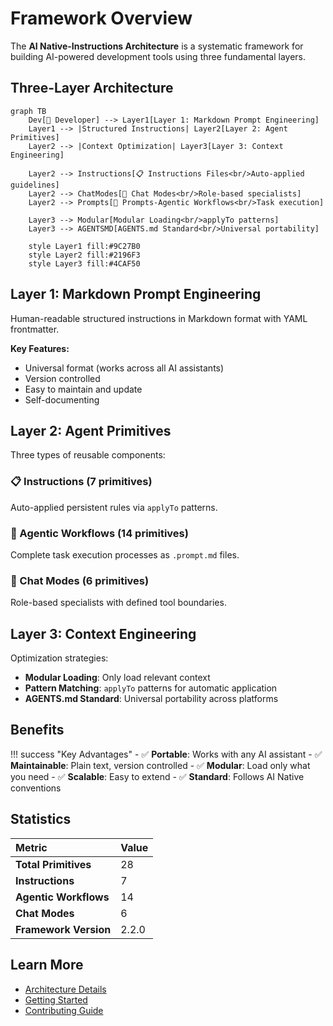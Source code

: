 # Framework Overview

The **AI Native-Instructions Architecture** is a systematic framework for building AI-powered development tools using three fundamental layers.

## Three-Layer Architecture

```mermaid
graph TB
    Dev[👤 Developer] --> Layer1[Layer 1: Markdown Prompt Engineering]
    Layer1 --> |Structured Instructions| Layer2[Layer 2: Agent Primitives]
    Layer2 --> |Context Optimization| Layer3[Layer 3: Context Engineering]
    
    Layer2 --> Instructions[📋 Instructions Files<br/>Auto-applied guidelines]
    Layer2 --> ChatModes[💬 Chat Modes<br/>Role-based specialists]
    Layer2 --> Prompts[🎯 Prompts-Agentic Workflows<br/>Task execution]
    
    Layer3 --> Modular[Modular Loading<br/>applyTo patterns]
    Layer3 --> AGENTSMD[AGENTS.md Standard<br/>Universal portability]
    
    style Layer1 fill:#9C27B0
    style Layer2 fill:#2196F3
    style Layer3 fill:#4CAF50
```

## Layer 1: Markdown Prompt Engineering

Human-readable structured instructions in Markdown format with YAML frontmatter.

**Key Features:**

- Universal format (works across all AI assistants)
- Version controlled
- Easy to maintain and update
- Self-documenting

## Layer 2: Agent Primitives

Three types of reusable components:

### 📋 Instructions (7 primitives)

Auto-applied persistent rules via `applyTo` patterns.

### 🎯 Agentic Workflows (14 primitives)

Complete task execution processes as `.prompt.md` files.

### 💬 Chat Modes (6 primitives)

Role-based specialists with defined tool boundaries.

## Layer 3: Context Engineering

Optimization strategies:

- **Modular Loading**: Only load relevant context
- **Pattern Matching**: `applyTo` patterns for automatic application
- **AGENTS.md Standard**: Universal portability across platforms

## Benefits

!!! success "Key Advantages"
    - ✅ **Portable**: Works with any AI assistant
    - ✅ **Maintainable**: Plain text, version controlled
    - ✅ **Modular**: Load only what you need
    - ✅ **Scalable**: Easy to extend
    - ✅ **Standard**: Follows AI Native conventions

## Statistics

| Metric | Value |
|:-------|:------|
| **Total Primitives** | 28 |
| **Instructions** | 7 |
| **Agentic Workflows** | 14 |
| **Chat Modes** | 6 |
| **Framework Version** | 2.2.0 |

## Learn More

- [Architecture Details](architecture.md)
- [Getting Started](../getting-started.md)
- [Contributing Guide](../CONTRIBUTING.md)
